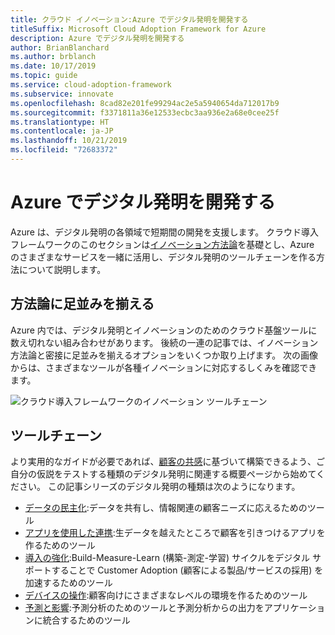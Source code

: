 ```yaml
---
title: クラウド イノベーション:Azure でデジタル発明を開発する
titleSuffix: Microsoft Cloud Adoption Framework for Azure
description: Azure でデジタル発明を開発する
author: BrianBlanchard
ms.author: brblanch
ms.date: 10/17/2019
ms.topic: guide
ms.service: cloud-adoption-framework
ms.subservice: innovate
ms.openlocfilehash: 8cad82e201fe99294ac2e5a5940654da712017b9
ms.sourcegitcommit: f3371811a36e12533ecbc3aa936e2a68e0cee25f
ms.translationtype: HT
ms.contentlocale: ja-JP
ms.lasthandoff: 10/21/2019
ms.locfileid: "72683372"
---
```

# <a name="developing-digital-inventions-in-azure"></a>Azure でデジタル発明を開発する

Azure は、デジタル発明の各領域で短期間の開発を支援します。 クラウド導入フレームワークのこのセクションは[イノベーション方法論](../considerations/index.md)を基礎とし、Azure のさまざまなサービスを一緒に活用し、デジタル発明のツールチェーンを作る方法について説明します。

## <a name="alignment-to-the-methodology"></a>方法論に足並みを揃える

Azure 内では、デジタル発明とイノベーションのためのクラウド基盤ツールに数え切れない組み合わせがあります。 後続の一連の記事では、イノベーション方法論と密接に足並みを揃えるオプションをいくつか取り上げます。 次の画像からは、さまざまなツールが各種イノベーションに対応するしくみを確認できます。

![クラウド導入フレームワークのイノベーション ツールチェーン](../../_images/innovate/innovate-toolchain.png)

## <a name="toolchain"></a>ツールチェーン

より実用的なガイドが必要であれば、[顧客の共感](../considerations/build.md)に基づいて構築できるよう、ご自分の仮説をテストする種類のデジタル発明に関連する概要ページから始めてください。 この記事シリーズのデジタル発明の種類は次のようになります。

- [データの民主化](./data.md):データを共有し、情報関連の顧客ニーズに応えるためのツール
- [アプリを使用した連携](./apps.md):生データを越えたところで顧客を引きつけるアプリを作るためのツール
- [導入の強化](./ci-cd.md):Build-Measure-Learn (構築-測定-学習) サイクルをデジタル サポートすることで Customer Adoption (顧客による製品/サービスの採用) を加速するためのツール
- [デバイスの操作](./devices.md):顧客向けにさまざまなレベルの環境を作るためのツール
- [予測と影響](./predict.md):予測分析のためのツールと予測分析からの出力をアプリケーションに統合するためのツール
